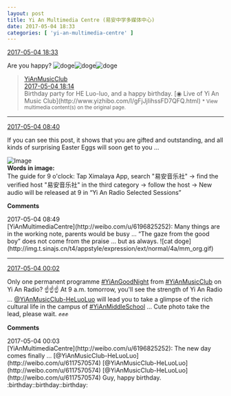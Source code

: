 ```yaml
---
layout: post
title: Yi An Multimedia Centre (易安中学多媒体中心)
date: 2017-05-04 18:33
categories: [ 'yi-an-multimedia-centre' ]
---
```


<div class="weibo-info">
  <a href="http://weibo.com/6196825252/F1zArvEDN">2017-05-04 18:33</a>
</div>

Are you happy? ![doge](http://img.t.sinajs.cn/t4/appstyle/expression/ext/normal/b6/doge_org.gif)![doge](http://img.t.sinajs.cn/t4/appstyle/expression/ext/normal/b6/doge_org.gif)![doge](http://img.t.sinajs.cn/t4/appstyle/expression/ext/normal/b6/doge_org.gif)

<!-- more -->

> <div class="weibo-post-name">
>   <a href="http://weibo.com/u/6094546964">YiAnMusicClub</a>
> </div>
> <div class="weibo-info">
>   <a href="http://weibo.com/6094546964/F1zsQu9lJ">2017-05-04 18:14</a>
> </div>
> Birthday party for HE Luo-luo, and a happy birthday. [◉ Live of Yi An Music Club](http://www.yizhibo.com/l/gFjJjIihssFD7QFQ.html)  
> <small>* View multimedia content(s) on the original page.</small>

---

<div class="weibo-info">
  <a href="http://weibo.com/6196825252/F1vHT74oH">2017-05-04 08:40</a>
</div>

If you can see this post, it shows that you are gifted and outstanding, and all kinds of surprising Easter Eggs will soon get to you …

![Image](http://wx1.sinaimg.cn/mw690/006Lnfkoly1ff91aw5844j30yi1pcnpd.jpg)  
**Words in image:**  
The guide for 9 o'clock: Tap Ximalaya App, search "易安音乐社" → find the verified host "易安音乐社" in the third category → follow the host → New audio will be released at 9 in “Yi An Radio Selected Sessions”

**Comments**

<div class="weibo-info">2017-05-04 08:49</div>
[YiAnMultimediaCentre](http://weibo.com/u/6196825252): Many things are in the working note, parents would be busy … “The gaze from the good boy” does not come from the praise … but as always. ![cat doge](http://img.t.sinajs.cn/t4/appstyle/expression/ext/normal/4a/mm_org.gif)

---

<div class="weibo-info">
  <a href="http://weibo.com/6196825252/F1sjj98F6">2017-05-04 00:02</a>
</div>

Only one permanent programme [#YiAnGoodNight](http://weibo.com/p/10080892b104a59bff303ca883e7931b5b916e) from [#YiAnMusicClub](http://weibo.com/p/100808beae2e3e05b17b64f63ebedca39f19b2) on Yi An Radio? :point_up::point_up::point_up: At 9 a.m. tomorrow, you'll see the strength of Yi An Radio … [@YiAnMusicClub-HeLuoLuo](http://weibo.com/u/6117570574) will lead you to take a glimpse of the rich cultural life in the campus of [#YiAnMiddleSchool](http://weibo.com/p/100808e5c67e0668537d4caddefd946dcff208/super_index) … Cute photo take the lead, please wait. :fist::fist::fist:

**Comments**

<div class="weibo-info">2017-05-04 00:03</div>
[YiAnMultimediaCentre](http://weibo.com/u/6196825252): The new day comes finally … [@YiAnMusicClub-HeLuoLuo](http://weibo.com/u/6117570574) [@YiAnMusicClub-HeLuoLuo](http://weibo.com/u/6117570574) [@YiAnMusicClub-HeLuoLuo](http://weibo.com/u/6117570574) Guy, happy birthday. :birthday::birthday::birthday:
